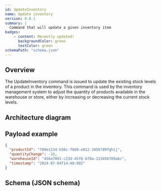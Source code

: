 ```yaml
---
id: UpdateInventory
name: Update inventory
version: 0.0.1
summary: |
  Command that will update a given inventory item
badges:
    - content: Recently updated!
      backgroundColor: green
      textColor: green
schemaPath: "schema.json"
---
```


## Overview

The UpdateInventory command is issued to update the existing stock levels of a product in the inventory. This command is used by the inventory management system to adjust the quantity of products available in the warehouse or store, either by increasing or decreasing the current stock levels.

## Architecture diagram

<NodeGraph />

## Payload example

```json title="Payload example"
{
  "productId": "789e1234-b56c-78d9-e012-3456789fghij",
  "quantityChange": -10,
  "warehouseId": "456e7891-c23d-45f6-b78a-123456789abc",
  "timestamp": "2024-07-04T14:48:00Z"
}
```

## Schema (JSON schema)

<Schema file="schema.json"/>

